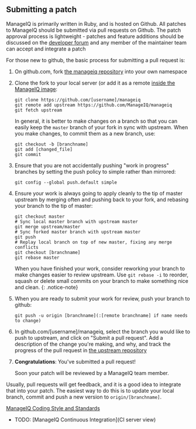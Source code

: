 ## Submitting a patch

ManageIQ is primarily written in Ruby, and is hosted on Github.
All patches to ManageIQ should be submitted via pull requests on Github.
The patch approval process is lightweight - patches and feature
additions should be discussed on the [developer
forum](http://talk.manageiq.org) and any member of the maintainer team
can accept and integrate a patch

For those new to github, the basic process for submitting a pull request is:

1.  On github.com, fork [the manageiq
    repository](https://github.com/ManageIQ/manageiq) into your own namespace

2.  Clone the fork to your local server (or add it as a remote [inside the
    ManageIQ image](image\_update):

    ```shell
    git clone https://github.com/[username]/manageiq
    git remote add upstream https://github.com/ManageIQ/manageiq
    git fetch upstream
    ```

    In general, it is better to make changes on a branch so that you can easily
    keep the `master` branch of your fork in sync with upstream. When you make
    changes, to commit them as a new branch, use:

    ```shell
    git checkout -b [branchname]
    git add [changed_file]
    git commit
    ```

3.  Ensure that you are not accidentally pushing "work in progress" branches by
    setting the push policy to simple rather than mirrored:

    ```shell
    git config --global push.default simple
    ```

4.  Ensure your work is always going to apply cleanly to the tip of master
    upstream by merging often and pushing back to your fork, and rebasing your
    branch to the tip of master:

    ```shell
    git checkout master
    # Sync local master branch with upstream master
    git merge upstream/master
    # Sync forked master branch with upstream master
    git push
    # Replay local branch on top of new master, fixing any merge conflicts
    git checkout [branchname]
    git rebase master
    ```

    When you have finished your work, consider reworking your branch to make
    changes easier to review upstream. Use `git rebase -i` to reorder, squash or
    delete small commits on your branch to make something nice and clean.
    {: .notice-note}

5.  When you are ready to submit your work for review, push your branch to
    github:

    ```shell
    git push -u origin [branchname](:[remote branchname] if name needs to change)
    ```

6.  In github.com/[username]/manageiq, select the branch you would like to push
    to upstream, and click on "Submit a pull request". Add a description of the
    change you're making, and why, and track the progress of the pull request in
    [the upstream repository](https://github.com/ManageIQ/manageiq)

7.  **Congratulations**: You've submitted a pull request!

    Soon your patch will be reviewed by a ManageIQ team member.


Usually, pull requests will get feedback, and it is a good idea to integrate
that into your patch. The easiest way to do this is to update your local
branch, commit and push a new version to `origin/[branchname]`.

[ManageIQ Coding Style and Standards](/documentation/development/coding_style_and_standards)

* TODO: [ManageIQ Continuous Integration](CI server view)
